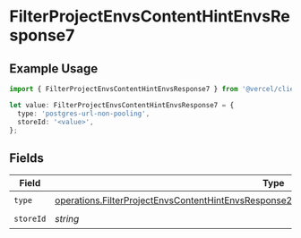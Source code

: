 # FilterProjectEnvsContentHintEnvsResponse7

## Example Usage

```typescript
import { FilterProjectEnvsContentHintEnvsResponse7 } from '@vercel/client/models/operations';

let value: FilterProjectEnvsContentHintEnvsResponse7 = {
  type: 'postgres-url-non-pooling',
  storeId: '<value>',
};
```

## Fields

| Field     | Type                                                                                                                                                                                                       | Required           | Description |
| --------- | ---------------------------------------------------------------------------------------------------------------------------------------------------------------------------------------------------------- | ------------------ | ----------- |
| `type`    | [operations.FilterProjectEnvsContentHintEnvsResponse200ApplicationJSONResponseBody3Envs7Type](../../models/operations/filterprojectenvscontenthintenvsresponse200applicationjsonresponsebody3envs7type.md) | :heavy_check_mark: | N/A         |
| `storeId` | _string_                                                                                                                                                                                                   | :heavy_check_mark: | N/A         |
